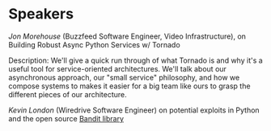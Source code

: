 # Speakers
*Jon Morehouse* (Buzzfeed Software Engineer, Video Infrastructure), on Building Robust Async Python Services w/ Tornado

Description: We'll give a quick run through of what Tornado is and why it's a useful tool for service-oriented architectures. We'll talk about our asynchronous approach, our "small service" philosophy, and how we compose systems to makes it easier for a big team like ours to grasp the different pieces of our architecture.

*Kevin London* (Wiredrive Software Engineer) on potential exploits in Python and the open source [Bandit library](https://github.com/openstack/bandit)
